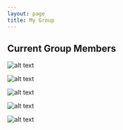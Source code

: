 ```yaml
---
layout: page
title: My Group
---
```


## Current Group Members 

![alt text](https://amolf.nl/portraits/Meeussen_Anne_54250.jpg "Logo Title Text 1") &nbsp;&nbsp;&nbsp;&nbsp; 

![alt text](https://amolf.nl/portraits/Coulais_Corentin_47580.jpg "Logo Title Text 1") &nbsp;&nbsp;&nbsp;&nbsp;

![alt text](https://amolf.nl/portraits/Lubbers_Luuk_47170.jpg "Logo Title Text 1") &nbsp;&nbsp;&nbsp;&nbsp;

![alt text](https://amolf.nl/portraits/Dieleman_Peter_45620.jpg "Logo Title Text 1") &nbsp;&nbsp;&nbsp;&nbsp;


![alt text](https://amolf.nl/portraits/Singh_Nitin_45020.jpg "Logo Title Text 1") &nbsp;&nbsp;&nbsp;&nbsp;

